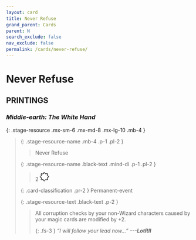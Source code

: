 ```yaml
---
layout: card
title: Never Refuse
grand_parent: Cards
parent: N
search_exclude: false
nav_exclude: false
permalink: /cards/never-refuse/
---
```


# Never Refuse


## PRINTINGS


### _Middle-earth: The White Hand_

{: .stage-resource .mx-sm-6 .mx-md-8 .mx-lg-10 .mb-4 }
> {: .stage-resource-name .mb-4 .p-1 .pl-2 }
> > <div class="card-mp"></div>
> > <div class="card-name">Never Refuse</div>
>
> {: .stage-resource-name .black-text .mind-di .p-1 .pl-2 }
> > 2 ![](/assets/images/stage-point.svg)
>
> {: .card-classification .pr-2 }
> Permanent-event
>
> {: .stage-resource-text .black-text .p-2 }
> > All corruption checks by your non-Wizard characters caused by your magic cards are modified by +2. 
> > 
> > {: .fs-3 } 
> > _“I will follow your lead now...”_ ***---&#65279;LotRII*** 
> 
